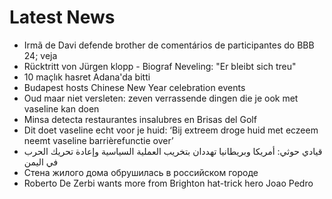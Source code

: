 # Latest News
-  Irmã de Davi defende brother de comentários de participantes do BBB 24; veja
-  Rücktritt von Jürgen klopp - Biograf Neveling: "Er bleibt sich treu"
-  10 maçlık hasret Adana'da bitti
-  Budapest hosts Chinese New Year celebration events
-  Oud maar niet versleten: zeven verrassende dingen die je ook met vaseline kan doen
-  Minsa detecta restaurantes insalubres en Brisas del Golf
-  Dit doet vaseline echt voor je huid: ‘Bij extreem droge huid met eczeem neemt vaseline barrièrefunctie over’
-  قيادي حوثي: أمريكا وبريطانيا تهددان بتخريب العملية السياسية وإعادة تحريك الحرب في اليمن
-  Стена жилого дома обрушилась в российском городе
-  Roberto De Zerbi wants more from Brighton hat-trick hero Joao Pedro
